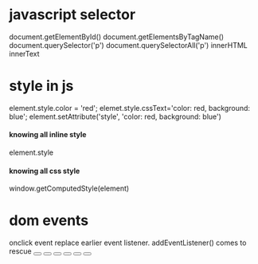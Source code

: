 # javascript selector

document.getElementById()
document.getElementsByTagName()
document.querySelector('p')
document.querySelectorAll('p')
innerHTML
innerText

# style in js 

element.style.color = 'red';
elemet.style.cssText='color: red, background: blue';
element.setAttribute('style', 'color: red, background: blue') 

#### knowing all inline style 
element.style 

#### knowing all css style 
window.getComputedStyle(element)

# dom events
onclick event replace earlier event listener. addEventListener() comes to rescue
<button onclick="this.innerHTML = 'hello world'"></button>
<button onclick="changeColor(this)"></button>
<button onclick="clickme(this)"></button>
<button oninput="changing_output"></button>
<button onmouseover="onmouseover()"></button>
<button onmouseout="onmouseout()"></button>
<script>
  function clickme (el) {
    el.style.color = 'tomato'
  }
  element.addEventListener('event', 'function', 'true/false');
  element.removeEventListener('event', 'function', 'true/false');
</script>






